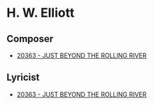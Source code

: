 # H. W. Elliott

## Composer

- [20363 - JUST BEYOND THE ROLLING RIVER](/hymns/20363.md)

## Lyricist

- [20363 - JUST BEYOND THE ROLLING RIVER](/hymns/20363.md)

